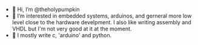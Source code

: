- 👋 Hi, I’m @theholypumpkin
- 👀 I’m interested in embedded systems, arduinos, and gerneral more low level close to the hardware develpment. I also like writing assembly and VHDL but I'm not very good at it at the moment.
- 🌱 I mostly write c, 'arduino' and python. 


<!---
theholypumpkin/theholypumpkin is a ✨ special ✨ repository because its `README.md` (this file) appears on your GitHub profile.
You can click the Preview link to take a look at your changes.
--->
